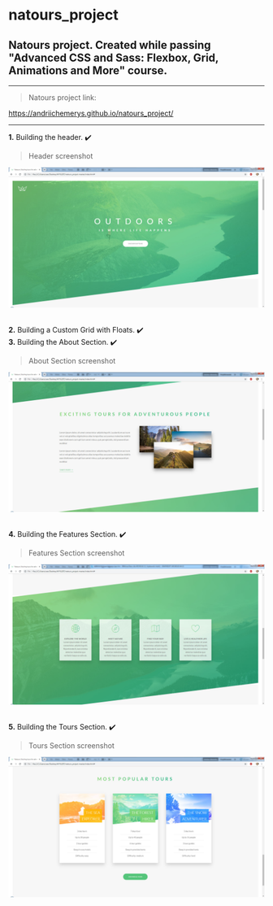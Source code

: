 # natours_project
## Natours project. Created while passing "Advanced CSS and Sass: Flexbox, Grid, Animations and More" course.

- - -

> Natours project link:

https://andriichemerys.github.io/natours_project/

- - -

**1.** Building the header. :heavy_check_mark:   

> Header screenshot

![screenshot of the project header](https://github.com/AndriiChemerys/natours_project/blob/master/img/img_final_scrn/img-1.jpg)    <br/><br/>

**2.** Building a Custom Grid with Floats. :heavy_check_mark:   
**3.** Building the About Section. :heavy_check_mark:   

> About Section screenshot

![screenshot of the project about section](https://github.com/AndriiChemerys/natours_project/blob/master/img/img_final_scrn/img-2.jpg)    <br/><br/>

**4.** Building the Features Section. :heavy_check_mark:  

> Features Section screenshot

![screenshot of the project features section](https://github.com/AndriiChemerys/natours_project/blob/master/img/img_final_scrn/img-3.jpg)    <br/><br/>

**5.** Building the Tours Section. :heavy_check_mark:  

> Tours Section screenshot

![screenshot of the project tours section](https://github.com/AndriiChemerys/natours_project/blob/master/img/img_final_scrn/img-4.jpg)    <br/><br/>

